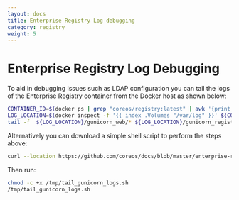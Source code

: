```yaml
---
layout: docs
title: Enterprise Registry Log debugging
category: registry
weight: 5
---
```


# Enterprise Registry Log Debugging

To aid in debugging issues such as LDAP configuration you can tail the logs of the Enterprise Registry container from the Docker host as shown below:

```sh
CONTAINER_ID=$(docker ps | grep "coreos/registry:latest" | awk '{print $1}')
LOG_LOCATION=$(docker inspect -f '{{ index .Volumes "/var/log" }}' ${CONTAINER_ID})
tail -f  ${LOG_LOCATION}/gunicorn_web/* ${LOG_LOCATION}/gunicorn_registry/* ${LOG_LOCATION}/gunicorn_verbs/*
```

Alternatively you can download a simple shell script to perform the steps above:

```sh
curl --location https://github.com/coreos/docs/blob/master/enterprise-registry/log-debugging/tail_gunicorn_logs.sh -o /tmp/tail_gunicorn_logs.sh -#
```

Then run:

```sh
chmod -c +x /tmp/tail_gunicorn_logs.sh
/tmp/tail_gunicorn_logs.sh
```
